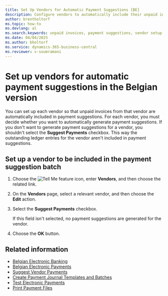 ```yaml
---
title: Set Up Vendors for Automatic Payment Suggestions [BE]
description: Configure vendors to automatically include their unpaid invoices in payment suggestions for streamlined processing.
author: brentholtorf
ms.topic: how-to
ms.devlang: al
ms.search.keywords: unpaid invoices, payment suggestions, vendor setup, automatic payments, Belgian version
ms.date: 04/04/2025
ms.author: bholtorf
ms.service: dynamics-365-business-central
ms.reviewer: v-soumramani
---
```


# Set up vendors for automatic payment suggestions in the Belgian version

You can set up each vendor so that unpaid invoices from that vendor are automatically included in payment suggestions. For each vendor, you must decide whether you want to automatically generate payment suggestions. If you don't want to generate payment suggestions for a vendor, you shouldn't select the **Suggest Payments** checkbox. This way the outstanding ledger entries for the vendor aren't included in payment suggestions.  

## Set up a vendor to be included in the payment suggestion batch  

1. Choose the ![Tell Me feature](../../media/ui-search/search_small.png "Tell me what you want to do") icon, enter **Vendors**, and then choose the related link.  
1. On the **Vendors** page, select a relevant vendor, and then choose the **Edit** action.  
1. Select the **Suggest Payments** checkbox.  

   If this field isn't selected, no payment suggestions are generated for the vendor.  

1. Choose the **OK** button.  
  
## Related information

- [Belgian Electronic Banking](belgian-electronic-banking.md)  
- [Belgian Electronic Payments](belgian-electronic-payments.md)  
- [Suggest Vendor Payments](../../payables-how-suggest-vendor-payments.md)  
- [Create Payment Journal Templates and Batches](how-to-create-payment-journal-templates-and-batches.md)  
- [Test Electronic Payments](how-to-test-electronic-payments.md)  
- [Print Payment Files](how-to-print-payment-files.md)  
